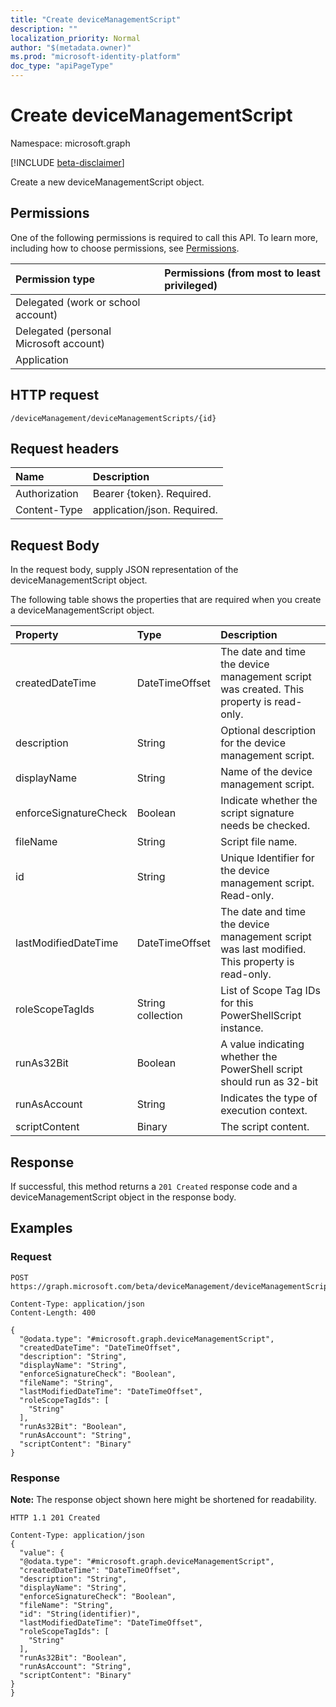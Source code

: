 ```yaml
---
title: "Create deviceManagementScript"
description: ""
localization_priority: Normal
author: "$(metadata.owner)"
ms.prod: "microsoft-identity-platform"
doc_type: "apiPageType"
---
```


# Create deviceManagementScript

Namespace: microsoft.graph

[!INCLUDE [beta-disclaimer](../../includes/beta-disclaimer.md)]

Create a new deviceManagementScript object.

## Permissions

One of the following permissions is required to call this API. To learn more, including how to choose permissions, see [Permissions](/graph/permissions-reference).

| Permission type                        | Permissions (from most to least privileged) |
| :------------------------------------- | :------------------------------------------ |
| Delegated (work or school account)     |                                             |
| Delegated (personal Microsoft account) |                                             |
| Application                            |                                             |

## HTTP request

<!-- {
  "blockType": "ignored"
}
-->

```http
/deviceManagement/deviceManagementScripts/{id}

```

## Request headers

| Name          | Description                 |
| :------------ | :-------------------------- |
| Authorization | Bearer {token}. Required.   |
| Content-Type  | application/json. Required. |

## Request Body

In the request body, supply JSON representation of the deviceManagementScript object.

<!-- Actions and Functions -->

<!-- CRUD Methods -->

The following table shows the properties that are required when you create a deviceManagementScript object.

| Property              | Type              | Description                                                                                   |
| :-------------------- | :---------------- | :-------------------------------------------------------------------------------------------- |
| createdDateTime       | DateTimeOffset    | The date and time the device management script was created. This property is read-only.       |
| description           | String            | Optional description for the device management script.                                        |
| displayName           | String            | Name of the device management script.                                                         |
| enforceSignatureCheck | Boolean           | Indicate whether the script signature needs be checked.                                       |
| fileName              | String            | Script file name.                                                                             |
| id                    | String            | Unique Identifier for the device management script. Read-only.                                |
| lastModifiedDateTime  | DateTimeOffset    | The date and time the device management script was last modified. This property is read-only. |
| roleScopeTagIds       | String collection | List of Scope Tag IDs for this PowerShellScript instance.                                     |
| runAs32Bit            | Boolean           | A value indicating whether the PowerShell script should run as 32-bit                         |
| runAsAccount          | String            | Indicates the type of execution context.                                                      |
| scriptContent         | Binary            | The script content.                                                                           |

## Response

If successful, this method returns a `201 Created` response code and a deviceManagementScript object in the response body.

## Examples

### Request

<!-- {
  "blockType": "request",
  "name": "create_devicemanagementscript"
}
-->

```http
POST https://graph.microsoft.com/beta/deviceManagement/deviceManagementScripts/{id}

Content-Type: application/json
Content-Length: 400

{
  "@odata.type": "#microsoft.graph.deviceManagementScript",
  "createdDateTime": "DateTimeOffset",
  "description": "String",
  "displayName": "String",
  "enforceSignatureCheck": "Boolean",
  "fileName": "String",
  "lastModifiedDateTime": "DateTimeOffset",
  "roleScopeTagIds": [
    "String"
  ],
  "runAs32Bit": "Boolean",
  "runAsAccount": "String",
  "scriptContent": "Binary"
}

```

### Response

**Note:** The response object shown here might be shortened for readability.

<!-- {
  "blockType": "response",
  "truncated": true,
  "@odata.type": "microsoft.management.services.api.deviceManagementScript"
}
-->

```http
HTTP 1.1 201 Created

Content-Type: application/json
{
  "value": {
  "@odata.type": "#microsoft.graph.deviceManagementScript",
  "createdDateTime": "DateTimeOffset",
  "description": "String",
  "displayName": "String",
  "enforceSignatureCheck": "Boolean",
  "fileName": "String",
  "id": "String(identifier)",
  "lastModifiedDateTime": "DateTimeOffset",
  "roleScopeTagIds": [
    "String"
  ],
  "runAs32Bit": "Boolean",
  "runAsAccount": "String",
  "scriptContent": "Binary"
}
}

```